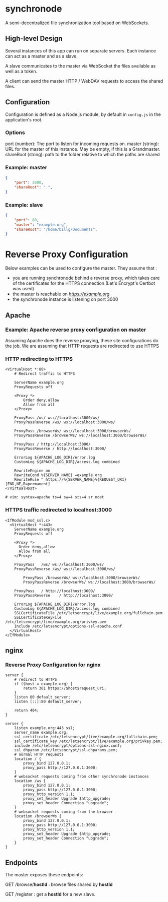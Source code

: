 # synchronode
A semi-decentralized file synchronization tool based on WebSockets.

## High-level Design
Several instances of this app can run on separate servers. Each instance can act as a master and as a slave.

A slave communicates to the master via WebSocket the files available as well as a token.

A client can send the master HTTP / WebDAV requests to access the shared files. 

## Configuration
Configuration is defined as a Node.js module, by default in `config.js` in the application's root.

### Options
port (number): The port to listen for incoming requests on.
master (string): URL for the master of this instance. May be empty, if this is a Grandmaster.
shareRoot (string): path to the folder relative to which the paths are shared

### Example: master
```JSON
{
	"port": 3000,
	"shareRoot": ".",
}
```

### Example: slave
```JSON
{
	"port": 80,
	"master": "example.org",
	"shareRoot": "/home/billg/Documents",
}
```

# Reverse Proxy Configuration
Below examples can be used to configure the master. They assume that :
- you are running synchronode behind a reverse proxy, which takes care of the certificates for the HTTPS connection (Let's Encrypt's Certbot was used)
- the master is reachable on *https://example.org*
- the synchronode instance is listening on port 3000
## Apache
### Example: Apache reverse proxy configuration on master
Assuming Apache does the reverse proxying, these site configurations do the job. 
We are assuming that HTTP requests are redirected to use HTTPS

### HTTP redirecting to HTTPS
```
<VirtualHost *:80>
	# Redirect traffic to HTTPS
	
	ServerName example.org
	ProxyRequests off

	<Proxy *>
		Order deny,allow
		Allow from all
	</Proxy>

	ProxyPass /ws/ ws://localhost:3000/ws/
	ProxyPassReverse /ws/ ws://localhost:3000/ws/

	ProxyPass /browserWs/ ws://localhost:3000/browserWs/
	ProxyPassReverse /browserWs/ ws://localhost:3000/browserWs/

	ProxyPass / http://localhost:3000/
	ProxyPassReverse / http://localhost:3000/

	ErrorLog ${APACHE_LOG_DIR}/error.log
	CustomLog ${APACHE_LOG_DIR}/access.log combined

	RewriteEngine on
	RewriteCond %{SERVER_NAME} =example.org
	RewriteRule ^ https://%{SERVER_NAME}%{REQUEST_URI} [END,NE,R=permanent]
</VirtualHost>

# vim: syntax=apache ts=4 sw=4 sts=4 sr noet
```

### HTTPS traffic redirected to localhost:3000 
```
<IfModule mod_ssl.c>
  <VirtualHost *:443>
    ServerName example.org
    ProxyRequests off

    <Proxy *>
      Order deny,allow
      Allow from all
    </Proxy>

    ProxyPass	/ws/ ws://localhost:3000/ws/
    ProxyPassReverse /ws/ ws://localhost:3000/ws/
		
		ProxyPass /browserWs/ ws://localhost:3000/browserWs/
		ProxyPassReverse /browserWs/ ws://localhost:3000/browserWs/

    ProxyPass	/ http://localhost:3000/
    ProxyPassReverse	/ http://localhost:3000/

    ErrorLog ${APACHE_LOG_DIR}/error.log
    CustomLog ${APACHE_LOG_DIR}/access.log combined
    SSLCertificateFile /etc/letsencrypt/live/example.org/fullchain.pem
    SSLCertificateKeyFile /etc/letsencrypt/live/example.org/privkey.pem
    Include /etc/letsencrypt/options-ssl-apache.conf
  </VirtualHost>
</IfModule>
```
## nginx
### Reverse Proxy Configuration for nginx
```
server {        
	# redirect to HTTPS
	if ($host = example.org) {
		return 301 https://$host$request_uri;
	}
	listen 80 default_server;
	listen [::]:80 default_server;

	return 404;
}

server {
	listen example.org:443 ssl; 
	server_name example.org;
	ssl_certificate /etc/letsencrypt/live/example.org/fullchain.pem;
	ssl_certificate_key /etc/letsencrypt/live/example.org/privkey.pem;
	include /etc/letsencrypt/options-ssl-nginx.conf;
	ssl_dhparam /etc/letsencrypt/ssl-dhparams.pem;
	# normal HTTP requests
	location / { 
		proxy_bind 127.0.0.1;
		proxy_pass http://127.0.0.1:3000;
	}
	# websocket requests coming from other synchronode instances
	location /ws {
		proxy_bind 127.0.0.1;
		proxy_pass http://127.0.0.1:3000;
		proxy_http_version 1.1;
		proxy_set_header Upgrade $http_upgrade; 
		proxy_set_header Connection "upgrade";
	}
	# websocket requests coming from the browser
	location /browserWs {
		proxy_bind 127.0.0.1;
		proxy_pass http://127.0.0.1:3000;
		proxy_http_version 1.1;
		proxy_set_header Upgrade $http_upgrade;
		proxy_set_header Connection "upgrade";
	}
}
```

## Endpoints
The master exposes these endpoints:

GET /browse/**hostId** : browse files shared by **hostId**

GET /register : get a **hostId** for a new slave.
